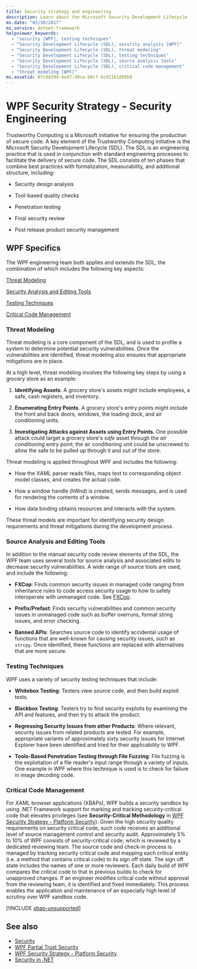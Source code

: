 ```yaml
---
title: Security strategy and engineering
description: Learn about the Microsoft Security Development Lifecycle (SDL) which is a key element of the Trustworthy computing initiative.
ms.date: "03/30/2017"
ms.service: dotnet-framework
helpviewer_keywords:
  - "security [WPF], testing techniques"
  - "Security Development Lifecycle (SDL), security analysis [WPF]"
  - "Security Development Lifecycle (SDL), threat modeling"
  - "Security Development Lifecycle (SDL), testing techniques"
  - "Security Development Lifecycle (SDL), source analysis tools"
  - "Security Development Lifecycle (SDL), critical code management"
  - "threat modeling [WPF]"
ms.assetid: 0fc04394-4e47-49ca-b0cf-8cd1161d95b9
---
```

# WPF Security Strategy - Security Engineering

Trustworthy Computing is a Microsoft initiative for ensuring the production of secure code. A key element of the Trustworthy Computing initiative is the Microsoft Security Development Lifecycle (SDL). The SDL is an engineering practice that is used in conjunction with standard engineering processes to facilitate the delivery of secure code. The SDL consists of ten phases that combine best practices with formalization, measurability, and additional structure, including:

- Security design analysis

- Tool-based quality checks

- Penetration testing

- Final security review

- Post release product security management

## WPF Specifics

 The WPF engineering team both applies and extends the SDL, the combination of which includes the following key aspects:

 [Threat Modeling](#threat_modeling)

 [Security Analysis and Editing Tools](#tools)

 [Testing Techniques](#techniques)

 [Critical Code Management](#critical_code)

<a name="threat_modeling"></a>

### Threat Modeling

 Threat modeling is a core component of the SDL, and is used to profile a system to determine potential security vulnerabilities. Once the vulnerabilities are identified, threat modeling also ensures that appropriate mitigations are in place.

 At a high level, threat modeling involves the following key steps by using a grocery store as an example:

1. **Identifying Assets**. A grocery store's assets might include employees, a safe, cash registers, and inventory.

2. **Enumerating Entry Points**. A grocery store's entry points might include the front and back doors, windows, the loading dock, and air conditioning units.

3. **Investigating Attacks against Assets using Entry Points**. One possible attack could target a grocery store's *safe* asset through the *air conditioning* entry point; the air conditioning unit could be unscrewed to allow the safe to be pulled up through it and out of the store.

 Threat modeling is applied throughout WPF and includes the following:

- How the XAML parser reads files, maps text to corresponding object model classes, and creates the actual code.

- How a window handle (hWnd) is created, sends messages, and is used for rendering the contents of a window.

- How data binding obtains resources and interacts with the system.

 These threat models are important for identifying security design requirements and threat mitigations during the development process.

<a name="tools"></a>

### Source Analysis and Editing Tools

 In addition to the manual security code review elements of the SDL, the WPF team uses several tools for source analysis and associated edits to decrease security vulnerabilities. A wide range of source tools are used, and include the following:

- **FXCop**: Finds common security issues in managed code ranging from inheritance rules to code access security usage to how to safely interoperate with unmanaged code. See [FXCop](/previous-versions/dotnet/netframework-3.0/bb429476%28v=vs.80%29).

- **Prefix/Prefast**: Finds security vulnerabilities and common security issues in unmanaged code such as buffer overruns, format string issues, and error checking.

- **Banned APIs**: Searches source code to identify accidental usage of functions that are well-known for causing security issues, such as `strcpy`. Once identified, these functions are replaced with alternatives that are more secure.

<a name="techniques"></a>

### Testing Techniques

 WPF uses a variety of security testing techniques that include:

- **Whitebox Testing**: Testers view source code, and then build exploit tests.

- **Blackbox Testing**: Testers try to find security exploits by examining the API and features, and then try to attack the product.

- **Regressing Security Issues from other Products**: Where relevant, security issues from related products are tested. For example, appropriate variants of approximately sixty security issues for Internet Explorer have been identified and tried for their applicability to WPF.

- **Tools-Based Penetration Testing through File Fuzzing**: File fuzzing is the exploitation of a file reader's input range through a variety of inputs. One example in WPF where this technique is used is to check for failure in image decoding code.

<a name="critical_code"></a>

### Critical Code Management

 For XAML browser applications (XBAPs), WPF builds a security sandbox by using .NET Framework support for marking and tracking security-critical code that elevates privileges (see **Security-Critical Methodology** in [WPF Security Strategy - Platform Security](wpf-security-strategy-platform-security.md)). Given the high security quality requirements on security critical code, such code receives an additional level of source management control and security audit. Approximately 5% to 10% of WPF consists of security-critical code, which is reviewed by a dedicated reviewing team. The source code and check-in process is managed by tracking security critical code and mapping each critical entity (i.e. a method that contains critical code) to its sign off state. The sign off state includes the names of one or more reviewers. Each daily build of WPF compares the critical code to that in previous builds to check for unapproved changes. If an engineer modifies critical code without approval from the reviewing team, it is identified and fixed immediately. This process enables the application and maintenance of an especially high level of scrutiny over WPF sandbox code.

[!INCLUDE [xbap-unsupported](~/framework/wpf/includes/xbap-unsupported.md)]

## See also

- [Security](security-wpf.md)
- [WPF Partial Trust Security](wpf-partial-trust-security.md)
- [WPF Security Strategy - Platform Security](wpf-security-strategy-platform-security.md)
- [Security in .NET](/dotnet/standard/security/index)

